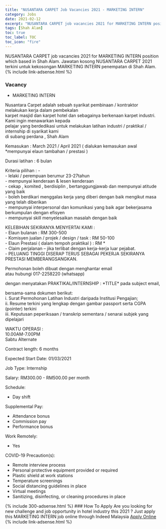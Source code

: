 ```yaml
---
title: "NUSANTARA CARPET Job Vacancies 2021 - MARKETING INTERN" 
category: Jobs 
date: 2021-02-12 
excerpt: "NUSANTARA CARPET job vacancies 2021 for MARKETING INTERN position which based in Shah Alam. Jawatan kosong NUSANTARA CARPET 2021 terkini untuk kekosongan MARKETING INTERN penempatan di Shah Alam" 
tags: [Shah Alam] 
toc: true 
toc_label: TOC 
toc_icon: "fire" 
--- 
```


NUSANTARA CARPET job vacancies 2021 for MARKETING INTERN position which based in Shah Alam. Jawatan kosong NUSANTARA CARPET 2021 terkini untuk kekosongan MARKETING INTERN penempatan di Shah Alam. 
{% include link-adsense.html %} 
### Vacancy 
- MARKETING INTERN 
<div><p>Nusantara Carpet adalah sebuah syarikat pembinaan / kontraktor melakukan kerja dalam pembekalan<br>karpet masjid dan karpet hotel dan sebagainya berkenaan karpet industri. Kami ingin menawarkan kepada<br>pelajar yang berdedikasi untuk melakukan latihan industri / praktikal / internship di syarikat kami<br>di subang perdana , Shah Alam</p><p>Kemasukan : March 2021 / April 2021 ( dialukan kemasukan awal *mempunyai elaun tambahan / prestasi )</p><p>Durasi latihan : 6 bulan</p><p>Kriteria pilihan : -<br>- lelaki / perempuan berumur 23-27tahun<br>- mempunyai kenderaan &amp; lesen kenderaan<br>- cekap , komited , berdisiplin , bertanggungjawab dan mempunyai atitude yang baik<br>- boleh berdikari menggalas kerja yang diberi dengan baik mengikut masa yang telah diberikan<br>- mempunyai interpersonal dan komunikasi yang baik agar bekerjasama berkumpulan dengan efisyen<br>- mempunyai skill menyelesaikan masalah dengan baik</p><p>KELEBIHAN SEKIRANYA MENYERTAI KAMI :<br>- Elaun bulanan : RM 300-500<br>- Komisyen jualan / projek / design / task : RM 50-100<br>- Elaun Prestasi ( dalam tempoh praktikal ) : RM *<br>- Claim perjalanan &#8211; jika terlibat dengan kerja-kerja luar pejabat.<br>- PELUANG TINGGI DISERAP TERUS SEBAGAI PEKERJA SEKIRANYA PRESTASI MEMBERANGSANGKAN.</p><p>Permohonan boleh dibuat dengan menghantar email<br>atau hubungi 017-2258220 (whatsapp)</p><p>dengan menyatakan PRAKTIKAL/INTERNSHIP : *TITLE* pada subject email,</p><p>bersama-sama dokumen berikut:<br>i. Surat Permohonan Latihan Industri daripada Institusi Pengajian;<br>ii. Resume terkini yang lengkap dengan gambar passport serta CGPA (pointer) terkini<br>iii. Keputusan peperiksaan / transkrip sementara / senarai subjek yang dipelajari</p><p>WAKTU OPERASI :<br>10.00AM-7.00PM<br>Sabtu Alternate</p><p>Contract length: 6 months</p><p>Expected Start Date: 01/03/2021</p><p>Job Type: Internship</p><p>Salary: RM300.00 - RM500.00 per month</p><p>Schedule:</p><ul><li>Day shift</li></ul><p>Supplemental Pay:</p><ul><li>Attendance bonus</li><li>Commission pay</li><li>Performance bonus</li></ul><p>Work Remotely:</p><ul><li>Yes</li></ul><p>COVID-19 Precaution(s):</p><ul><li>Remote interview process</li><li>Personal protective equipment provided or required</li><li>Plastic shield at work stations</li><li>Temperature screenings</li><li>Social distancing guidelines in place</li><li>Virtual meetings</li><li>Sanitizing, disinfecting, or cleaning procedures in place</li></ul></div> 
{% include 300-adsense.html %} 
### How To Apply 
Are you looking for new challenge and job opportunity in hotel industry this 2021 ?
Just apply this MARKETING INTERN job online through Indeed Malaysia 
<a href="https://malaysia.indeed.com/viewjob?jk=4393f55ae2af1073" class="btn btn--info" target="_blank" rel="nofollow noopenner">Apply Online</a> 
{% include link-adsense.html %} 